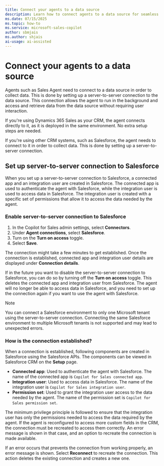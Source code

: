 ```yaml
---
title: Connect your agents to a data source
description: Learn how to connect agents to a data source for seamless data retrieval using server-to-server connections.
ms.date: 07/15/2025
ms.topic: how-to
ms.service: microsoft-sales-copilot
author: sbmjais
ms.author: shjais
ai-usage: ai-assisted
---
```


# Connect your agents to a data source

Agents such as Sales Agent need to connect to a data source in order to collect data. This is done by setting up a server-to-server connection to the data source. This connection allows the agent to run in the background and access and retrieve data from the data source without requiring user interaction.

If you're using Dynamics 365 Sales as your CRM, the agent connects directly to it, as it is deployed in the same environment. No extra setup steps are needed.

If you're using other CRM systems, such as Salesforce, the agent needs to connect to it in order to collect data. This is done by setting up a server-to-server connection.

## Set up server-to-server connection to Salesforce

When you set up a server-to-server connection to Salesforce, a connected app and an integration user are created in Salesforce. The connected app is used to authenticate the agent with Salesforce, while the integration user is used to access data in Salesforce. The integration user is created with a specific set of permissions that allow it to access the data needed by the agent.

### Enable server-to-server connection to Salesforce

1. In the Copilot for Sales admin settings, select **Connectors**.
1. Under **Agent connections**, select **Salesforce**.
1. Turn on the **Turn on access** toggle.
1. Select **Save**.

The connection might take a few minutes to get established. Once the connection is established, connected app and integration user details are displayed under **Connection details**.

If in the future you want to disable the server-to-server connection to Salesforce, you can do so by turning off the **Turn on access** toggle. This deletes the connected app and integration user from Salesforce. The agent will no longer be able to access data in Salesforce, and you need to set up the connection again if you want to use the agent with Salesforce.

> [!NOTE]
> You can connect a Salesforce environment to only one Microsoft tenant using the server-to-server connection. Connecting the same Salesforce environment to multiple Microsoft tenants is not supported and may lead to unexpected errors.

### How is the connection established?

When a connection is established, following components are created in Salesforce using the Salesforce APIs. The components can be viewed in Salesforce CRM on the **Setup** page.

- **Connected app**: Used to authenticate the agent with Salesforce. The name of the connected app is `Copilot for Sales connected app`. 
- **Integration user**: Used to access data in Salesforce. The name of the integration user is `Copilot for Sales integration user`.
- **Permission set**: Used to grant the integration user access to the data needed by the agent. The name of the permission set is `Copilot for Sales permission set`.

The minimum privilege principle is followed to ensure that the integration user has only the permissions needed to access the data required by the agent. If the agent is reconfigured to access more custom fields in the CRM, the connection must be recreated to access them correctly. An error message is shown in that case, and an option to recreate the connection is made available.

If an error occurs that prevents the connection from working properly, an error message is shown. Select **Reconnect** to recreate the connection. This action deletes the existing connection and creates a new one. 
